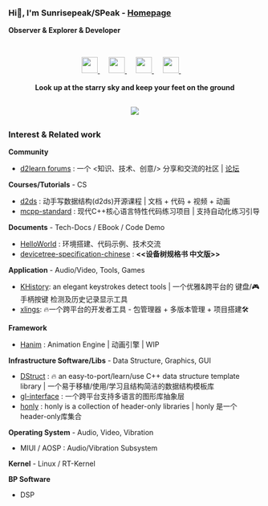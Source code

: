 ### Hi👋, I'm Sunrisepeak/SPeak - [Homepage](https://sunrisepeak.github.io/Sunrisepeak)

**Observer & Explorer & Developer**

<br>

<!--

![Sunrisepeak's GitHub Stats](https://github-readme-stats.vercel.app/api?username=Sunrisepeak&show_icons=true&count_private=true)

<p align="center">
  <a href="https://github.com/Sunrisepeak" class="rich-diff-level-one">
    <img src="https://github-readme-stats.vercel.app/api?username=Sunrisepeak&hide_rank=true" alt="Sunrisepeak's Stats" >
    <img src="https://github-readme-stats.vercel.app/api/top-langs/?username=Sunrisepeak&layout=compact" alt="Sunrisepeak's Top Langs" >
  </a>
</p>
-->

<p align="center">
  <a href="https://space.bilibili.com/65858958" target="_blank" alt="Bilibili" title="Bilibili">
    <img src="https://user-images.githubusercontent.com/29084184/166415345-91925d37-c66f-448f-8d75-c8355fe0b692.png" width="32px"/>
  </a>
  &emsp;
  <a href="https://www.youtube.com/@sunrisepeak" target="_blank" alt="YouTube" title="YouTube">
    <img src="https://img.icons8.com/ios-filled/50/000000/youtube-play.png" width="32px"/>
  </a>
  &emsp;
  <a href="https://www.zhihu.com/people/SPeakShen" target="_blank" alt="Zhihu" title="Zhihu">
    <img src="https://img.icons8.com/material-two-tone/50/000000/zhihu.png" width="32px"/>
  </a>
  &emsp;
  <a href="https://x.com/sunrisepeak_x" target="_blank" alt="twitter" title="twitter">
    <img src="https://github.com/user-attachments/assets/8238a27f-703a-4f39-b680-62f61f689e13" width="32px"/>
  </a>
  &emsp;
  <br><br>
  <strong>Look up at the starry sky and keep your feet on the ground</strong>
</p>

<h2></h2>

<p align="center">
  <a href="https://forum.d2learn.org" target="_blank" alt="d2learn" title="d2learn">
    <img src="https://github.com/user-attachments/assets/e7f90b01-9272-47f9-9eba-866df290bae9"/>
  </a>
</p>

<h2></h2>

### Interest & Related work

**Community**
- [d2learn forums](https://forum.d2learn.org) : 一个 <知识、技术、创意/> 分享和交流的社区 | [论坛](https://forum.d2learn.org)

**Courses/Tutorials** - CS
- [d2ds](https://github.com/d2learn/d2ds) : 动手写数据结构(d2ds)开源课程 | 文档 + 代码 + 视频 + 动画
- [mcpp-standard](https://github.com/Sunrisepeak/mcpp-standard) : 现代C++核心语言特性代码练习项目 | 支持自动化练习引导

**Documents** - Tech-Docs / EBook / Code Demo
- [HelloWorld](https://github.com/Sunrisepeak/HelloWorld) : 环境搭建、代码示例、技术交流
- [devicetree-specification-chinese](https://github.com/Sunrisepeak/devicetree-specification-chinese) : **<<设备树规格书 中文版>>**

**Application** - Audio/Video, Tools, Games
 - [KHistory](https://github.com/Sunrisepeak/KHistory): an elegant keystrokes detect tools | 一个优雅&跨平台的 键盘/🎮手柄按键 检测及历史记录显示工具
 - [xlings](https://github.com/d2learn/xlings): 🔥一个跨平台的开发者工具 - 包管理器 + 多版本管理 + 项目搭建🛠️

**Framework**
 - [Hanim](https://github.com/Sunrisepeak/Hanim) : Animation Engine | 动画引擎 | WIP

**Infrastructure Software/Libs** - Data Structure, Graphics, GUI
 - [DStruct](https://github.com/Sunrisepeak/DStruct)  : 🔥 an easy-to-port/learn/use C++ data structure template library | 一个易于移植/使用/学习且结构简洁的数据结构模板库
 - [gl-interface](https://github.com/Sunrisepeak/gl-interface)  : 一个跨平台支持多语言的图形库抽象层
 - [honly](https://github.com/Sunrisepeak/honly)  : honly is a collection of header-only libraries | honly 是一个header-only库集合

**Operating System** - Audio, Video, Vibration
 - MIUI / AOSP : Audio/Vibration Subsystem

**Kernel** - Linux / RT-Kernel

**BP Software**
 - DSP

